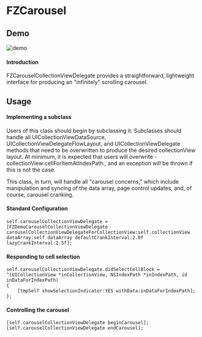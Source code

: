 # FZCarousel

## Demo
![demo](FZCarouselDemo.gif)

#### Introduction
FZCarouselCollectionViewDelegate provides a straightforward, lightweight interface for producing an "infinitely" scrolling carousel. 

## Usage

#### Implementing a subclass

Users of this class should begin by subclassing it. Subclasses should handle all UICollectionViewDataSource, UICollectionViewDelegateFlowLayout, and UICollectionViewDelegate methods that need to be overwritten to produce the desired collectionView layout. At minimum, it is expected that users will overwrite -collectionView:cellForItemAtIndexPath:, and an exception will be thrown if this is not the case. 

This class, in turn, will handle all "carousel concerns," which include manipulation and syncing of the data array, page control updates, and, of course, carousel cranking.

#### Standard Configuration
```obj-c
self.carouselCollectionViewDelegate = [FZDemoCarouselCollectionViewDelegate carouselCollectionViewDelegateForCollectionView:self.collectionView dataArray:self.dataArray defaultCrankInterval:2.0f lazyCrankInterval:2.5f];
```

#### Responding to cell selection
```obj-c
self.carouselCollectionViewDelegate.didSelectCellBlock = 
^(UICollectionView *inCollectionView, NSIndexPath *inIndexPath, id inDataForIndexPath)							
{												
	[tmpSelf showSelectionIndicator:YES withData:inDataForIndexPath];
};
```

#### Controlling the carousel
```obj-c
[self.carouselCollectionViewDelegate beginCarousel];
[self.carouselCollectionViewDelegate endCarousel];
```